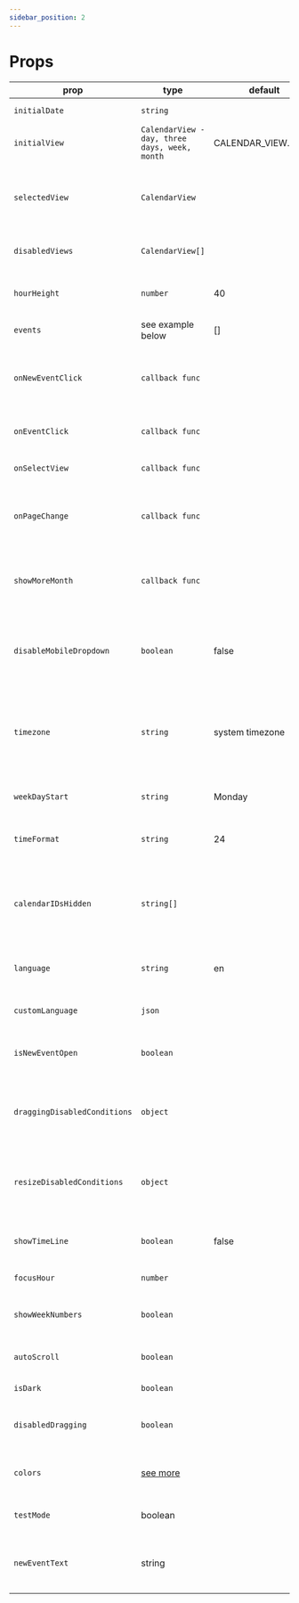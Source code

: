 ```yaml
---
sidebar_position: 2
---
```

# Props

| prop                           | type                                                 | default            | options                          | required | desc                                                                            |
| ------------------------------ | ---------------------------------------------------- | ------------------ | -------------------------------- | -------- | ------------------------------------------------------------------------------- |
| `initialDate`                | `string`                                           |                    |                                  | false    | starting date for calendar                                                      |
| `initialView`                | `CalendarView - day, three days, week, month`      | CALENDAR_VIEW.WEEK |                                  | true     | starts in calendar view                                                         |
| `selectedView`               | `CalendarView`                                     |                    |                                  | false    | selected view for control outside of the component                              |
| `disabledViews`              | `CalendarView[]`                                   |                    |                                  | false    | disable views you don't need                                                    |
| `hourHeight`                 | `number`                                           | 40                 |                                  | false    | height for one hour column in px                                                |
| `events`                     | see example below                                    | []                 |                                  | true     | events for calendar                                                             |
| `onNewEventClick`            | `callback func`                                    |                    |                                  | false    | callback for clicking on calendar table to create new event                     |
| `onEventClick`               | `callback func`                                    |                    |                                  | false    | callback for clicking on event                                                  |
| `onSelectView`               | `callback func`                                    |                    |                                  | false    | callback for view change event                                                  |
| `onPageChange`               | `callback func`                                    |                    |                                  | false    | callback for navigating through calendar pages                                  |
| `showMoreMonth`              | `callback func`                                    |                    |                                  | false    | callback for accessing events which didn't fit in month view                    |
| `disableMobileDropdown`      | `boolean`                                          | false              |                                  | false    | disable button for triggering mobile dropdown with views                        |
| `timezone`                   | `string`                                           | system timezone    |                                  | false    | IANA timezone format, if not provided, system timezone will be used             |
| `weekDayStart`               | `string`                                           | Monday             | Monday or Sunday                 | false    | starting date for week                                                          |
| `timeFormat`                 | `string`                                           | 24                 | 24 or 12                         | false    | time format - 24 hours or 12 hours AM/PM                                        |
| `calendarIDsHidden`          | `string[]`                                         |                    |                                  | false    | ids in array will be used to filter all events with matchin calendarID property |
| `language`                   | `string`                                           | en                 | en, de, es, fr, it, ptBR, ru, zh | false    | translate texts to different languages                                          |
| `customLanguage`             | `json`                                             |                    |                                  | false    | import your own translation                                                     |
| `isNewEventOpen`             | `boolean`                                          |                    |                                  | false    | show/hide new event dragging element                                            |
| `draggingDisabledConditions` | `object`                                           |                    |                                  | false    | define rules for disabling event dragging with key value object                 |
| `resizeDisabledConditions`   | `object`                                           |                    |                                  | false    | define rules for disabling event resizing with key value object                 |
| `showTimeLine`               | `boolean`                                          | false              |                                  | false    | show timeline representing current time                                         |
| `focusHour`                  | `number`                                           |                    |                                  | false    | initial focus to hour                                                           |
| `showWeekNumbers`            | `boolean`                                          |                    |                                  | false    | show week numbers in month and day views                                        |
| `autoScroll`                 | `boolean`                                          |                    |                                  | false    | scroll to current time on load                                                  |
| `isDark`                     | `boolean`                                          |                    |                                  | false    | set dark theme                                                                  |
| `disabledDragging`           | `boolean`                                          |                    |                                  | false    | disable dragging and resizing globally                                          |
| `colors`                     | [see more](https://kalend-docs.azurewebsites.net/docs/basics/styling) |                    |                                  | false    | set custom colors for dark/light theme                                          |
| `testMode`                   | boolean                                              |                    |                                  | false    | disable validations for testing                                                 |
| `newEventText`               | string                                               |                    |                                  | false    | custom new event text replaces default "New event"                              |
